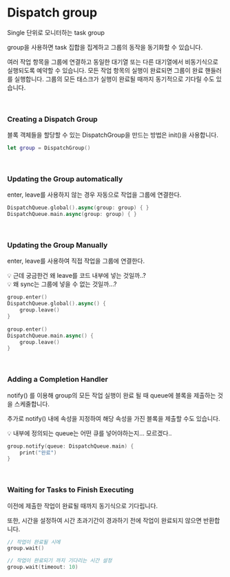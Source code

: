 # Dispatch group

Single 단위로 모니터하는 task group

group을 사용하면 task 집합을 집계하고 그룹의 동작을 동기화할 수 있습니다.

여러 작업 항목을 그룹에 연결하고 동일한 대기열 또는 다른 대기열에서 비동기식으로 실행되도록 예약할 수 있습니다. 모든 작업 항목의 실행이 완료되면 그룹이 완료 핸들러를 실행합니다. 그룹의 모든 태스크가 실행이 완료될 때까지 동기적으로 기다릴 수도 있습니다.

<br>

### **Creating a Dispatch Group**

블록 객체들을 할당할 수 있는 DispatchGroup을 만드는 방법은 init()을 사용합니다.

```swift
let group = DispatchGroup()
```

<br>

### **Updating the Group automatically**

enter, leave를 사용하지 않는 경우 자동으로 작업을 그룹에 연결한다.

```swift
DispatchQueue.global().async(group: group) { }
DispatchQueue.main.async(group: group) { }
```

<br>

### **Updating the Group Manually**

enter, leave를 사용하여 직접 작업을 그룹에 연결한다.

<aside>
💡 근데 궁금한건 왜 leave를 코드 내부에 넣는 것일까..?

</aside>

<aside>
💡 왜 sync는 그룹에 넣을 수 없는 것일까...?

</aside>

```swift
group.enter()
DispatchQueue.global().async() {
    group.leave()
}
        
group.enter()
DispatchQueue.main.async() {
    group.leave()
}
```

<br>

### **Adding a Completion Handler**

notify() 를 이용해 group의 모든 작업 실행이 완료 될 때 queue에 블록을 제출하는 것을 스케줄합니다.

추가로 notify() 내에 속성을 지정하여 해당 속성을 가진 블록을 제출할 수도 있습니다.

<aside>
💡 내부에 정의되는 queue는 어떤 큐를 넣어야하는지... 모르겠다..

</aside>

```swift
group.notify(queue: DispatchQueue.main) {
    print("완료")
}
```

<br>

### **Waiting for Tasks to Finish Executing**

이전에 제출한 작업이 완료될 때까지 동기식으로 기다립니다.

또한, 시간을 설정하여 시간 초과기간이 경과하기 전에 작업이 완료되지 않으면 반환합니다.

```swift
// 작업이 완료될 시에
group.wait()

// 작업이 완료되기 까지 기다리는 시간 설정
group.wait(timeout: 10)
```
